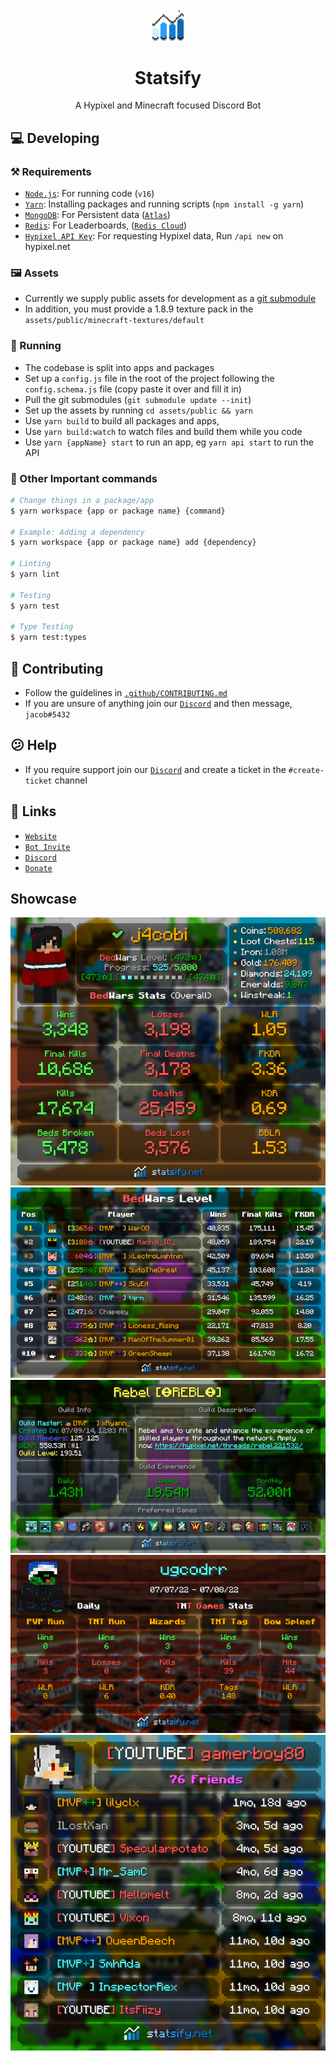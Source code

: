 <div align="center">

<img src="https://raw.githubusercontent.com/Statsify/public-assets/main/logos/logo_26.png" alt="Statsify" width="10%" style="image-rendering: pixelated">

# Statsify
A Hypixel and Minecraft focused Discord Bot

</div>

## 💻 Developing
### ⚒️ Requirements
-   [`Node.js`]: For running code (`v16`)
-   [`Yarn`]: Installing packages and running scripts (`npm install -g yarn`)
-   [`MongoDB`]: For Persistent data ([`Atlas`])
-   [`Redis`]: For Leaderboards, ([`Redis Cloud`])
-   [`Hypixel API Key`]: For requesting Hypixel data, Run `/api new` on hypixel.net


### 🖼️ Assets
* Currently we supply public assets for development as a [git submodule](https://github.com/Statsify/public-assets)
* In addition, you must provide a 1.8.9 texture pack in the `assets/public/minecraft-textures/default`

### 🚀 Running
* The codebase is split into apps and packages
* Set up a `config.js` file in the root of the project following the `config.schema.js` file (copy paste it over and fill it in)
* Pull the git submodules (`git submodule update --init`)
* Set up the assets by running `cd assets/public && yarn`
* Use `yarn build` to build all packages and apps,
* Use `yarn build:watch` to watch files and build them while you code
* Use `yarn {appName} start` to run an app, eg `yarn api start` to run the API

### 🤖 Other Important commands
```bash
# Change things in a package/app
$ yarn workspace {app or package name} {command}

# Example: Adding a dependency
$ yarn workspace {app or package name} add {dependency}

# Linting
$ yarn lint

# Testing
$ yarn test

# Type Testing
$ yarn test:types
```

## 💁 Contributing
* Follow the guidelines in [`.github/CONTRIBUTING.md`](.github/CONTRIBUTING.md)
* If you are unsure of anything join our [`Discord`] and then message, `jacob#5432`

## 😕 Help
* If you require support join our [`Discord`] and create a ticket in the `#create-ticket` channel

## 🔗 Links
- [`Website`]
- [`Bot Invite`]
- [`Discord`]
- [`Donate`]

## Showcase
<div align="center">

![Image](https://raw.githubusercontent.com/Statsify/statsify/main/apps/site/public/examples/bedwars.png)
![Image](https://raw.githubusercontent.com/Statsify/statsify/main/apps/site/public/examples/bedwars-leaderboard.png)
![Image](https://raw.githubusercontent.com/Statsify/statsify/main/apps/site/public/examples/guild-overall.png)
![Image](https://raw.githubusercontent.com/Statsify/statsify/main/apps/site/public/examples/daily-tntgames.png)
![Image](https://raw.githubusercontent.com/Statsify/statsify/main/apps/site/public/examples/friends.png)

</div>


<!-- LINKS -->
[`website`]: https://statsify.net
[`bot invite`]: https://statsify.net/invite
[`discord`]: https://statsify.net/discord
[`donate`]: https://statsify.net/donate
[`node.js`]: https://nodejs.org/en/download/current/
[`redis`]: https://redis.io
[`mongodb`]: https://www.mongodb.com/
[`hypixel api key`]: https://api.hypixel.net
[`yarn`]: https://yarnpkg.com/
[`atlas`]: https://www.mongodb.com/cloud/atlas/register`
[`redis cloud`]: https://redis.com/try-free/